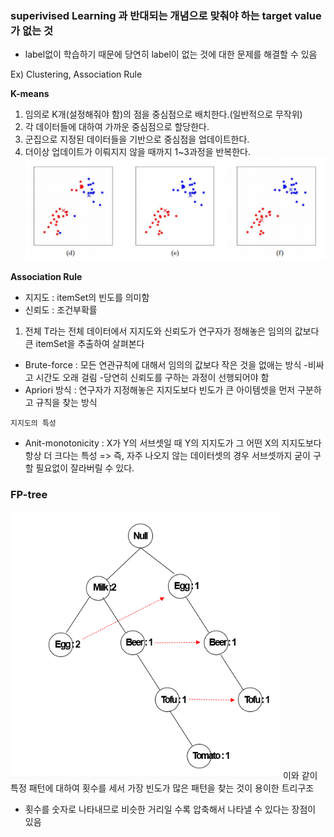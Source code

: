 ### superivised Learning 과 반대되는 개념으로 맞춰야 하는 target value가 없는 것

- label없이 학습하기 때문에 당연히 label이 없는 것에 대한 문제를 해결할 수 있음

Ex) Clustering, Association Rule

**K-means**
1. 임의로 K개(설정해줘야 함)의 점을 중심점으로 배치한다.(일반적으로 무작위)
2. 각 데이터들에 대하여 가까운 중심점으로 할당한다.
3. 군집으로 지정된 데이터들을 기반으로 중심점을 업데이트한다.
4. 더이상 업데이트가 이뤄지지 않을 때까지 1~3과정을 반복한다.
![](../../README_resources/Pasted%20image%2020230706105047.png)

**Association Rule**
- 지지도 : itemSet의 빈도를 의미함
- 신뢰도 : 조건부확률

1. 전체 T라는 전체 데이터에서 지지도와 신뢰도가 연구자가 정해놓은 임의의 값보다 큰 itemSet을 추출하여 살펴본다
- Brute-force : 모든 연관규칙에 대해서 임의의 값보다 작은 것을 없애는 방식
-비싸고 시간도 오래 걸림
-당연히 신뢰도를 구하는 과정이 선행되어야 함
- Apriori 방식 : 연구자가 지정해놓은 지지도보다 빈도가 큰 아이템셋을 먼저 구분하고 규칙을 찾는 방식

`지지도의 특성`
- Anit-monotonicity : X가 Y의 서브셋일 때 Y의 지지도가 그 어떤 X의 지지도보다 항상 더 크다는 특성 => 즉, 자주 나오지 않는 데이터셋의 경우 서브셋까지 굳이 구할 필요없이 잘라버릴 수 있다.

### FP-tree
![](../../README_resources/Pasted%20image%2020230706180124.png)
이와 같이 특정 패턴에 대하여 횟수를 세서 가장 빈도가 많은 패턴을 찾는 것이 용이한 트리구조

- 횟수를 숫자로 나타내므로 비슷한 거리일 수록 압축해서 나타낼 수 있다는 장점이 있음

